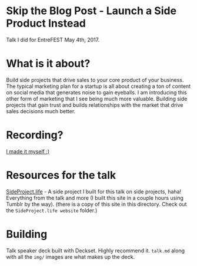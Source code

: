 # Skip the Blog Post - Launch a Side Product Instead

Talk I did for EntreFEST May 4th, 2017.

# What is it about?

Build side projects that drive sales to your core product of your business. The typical marketing plan for a startup is all about creating a ton of content on social media that generates noise to gain eyeballs. I am introducing this other form of marketing that I see being much more valuable. Building side projects that gain trust and builds relationships with the market that drive sales decisions much better.

# Recording?

[I made it myself :)](https://www.youtube.com/watch?v=UX_kRelOmf0)

# Resources for the talk

[SideProject.life](http://sideproject.life/) - A side project I built for this talk on side projects, haha! Everything from the talk and more (I built this site in a couple hours using Tumblr by the way). (there is a copy of this site in this directory. Check out the `SideProject.life website` folder.)

# Building

Talk speaker deck built with Deckset. Highly recommend it. `talk.md` along with all the `img/` images are what makes up the deck. 
